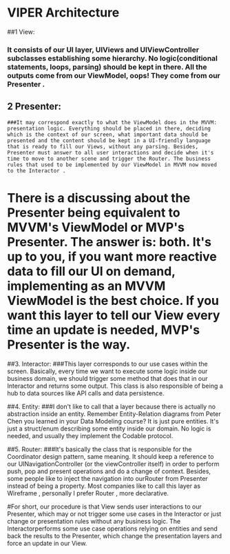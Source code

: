 #  VIPER Architecture


##1 View:   
   ### It consists of our UI layer, UIViews and UIViewController subclasses establishing some hierarchy. No logic(conditional statements, loops, parsing) should be kept in there. All the outputs come from our ViewModel, oops! They come from our Presenter .

## 2 Presenter: 
    ###It may correspond exactly to what the ViewModel does in the MVVM: presentation logic. Everything should be placed in there, deciding which is the context of our screen, what important data should be presented and the content should be kept in a UI-friendly language that is ready to fill our Views, without any parsing. Besides, Presenter must answer to all user interactions and decide when it's time to move to another scene and trigger the Router. The business rules that used to be implemented by our ViewModel in MVVM now moved to the Interactor .

# There is a discussing about the Presenter being equivalent to MVVM's ViewModel or MVP's Presenter. The answer is: both. It's up to you, if you want more reactive data to fill our UI on demand, implementing as an MVVM ViewModel is the best choice. If you want this layer to tell our View every time an update is needed, MVP's Presenter is the way.

##3. Interactor: 
   ###This layer corresponds to our use cases within the screen. Basically, every time we want to execute some logic inside our business domain, we should trigger some method that does that in our Interactor and returns some output. This class is also responsible of being a hub to data sources like API calls and data persistence.

##4. Entity: 
   ###I don't like to call that a layer because there is actually no abstraction inside an entity. Remember Entity-Relation diagrams from Peter Chen you learned in your Data Modeling course? It is just pure entities. It's just a struct/enum describing some entity inside our domain. No logic is needed, and usually they implement the Codable protocol.




##5. Router: 
   ###It's basically the class that is responsible for the Coordinator design pattern, same meaning. It should keep a reference to our UINavigationController (or the viewController itself) in order to perform push, pop and present operations and do a change of context. Besides, some people like to inject the navigation into ourRouter from Presenter instead of being a property. Most companies like to call this layer as Wireframe , personally I prefer Router , more declarative.

#For short, our procedure is that View sends user interactions to our Presenter, which may or not trigger some use cases in the Interactor or just change or presentation rules without any business logic. The Interactorperforms some use case operations relying on entities and send back the results to the Presenter, which change the presentation layers and force an update in our View.
